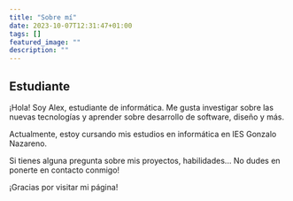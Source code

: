 ```yaml
---
title: "Sobre mí"
date: 2023-10-07T12:31:47+01:00
tags: []
featured_image: ""
description: ""
---
```


## Estudiante

¡Hola! Soy  Alex, estudiante de informática. Me gusta investigar sobre las nuevas tecnologías y aprender sobre desarrollo de software, diseño y más.

Actualmente, estoy cursando mis estudios en informática en IES Gonzalo Nazareno. 

Si tienes alguna pregunta sobre mis proyectos, habilidades...
No dudes en ponerte en contacto conmigo!

¡Gracias por visitar mi página!